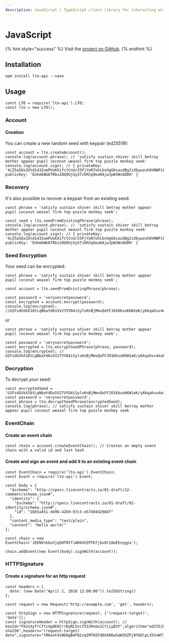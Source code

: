 ```yaml
---
description: JavaScript / TypeScript client library for interacting with LTO Network
---
```


# JavaScript

{% hint style="success" %}
Visit the [project on GitHub](https://github.com/ltonetwork/lto-api.js).
{% endhint %}

## Installation

```text
npm install lto-api --save
```

## Usage

```text
const LTO = require('lto-api').LTO;
const lto = new LTO();
```

### Account

#### **Creation**

You can create a new random seed with keypair \(ed25519\):

```text
const account = lto.createAccount();
console.log(account.phrase); // 'satisfy sustain shiver skill betray mother appear pupil coconut weasel firm top puzzle monkey seek'
console.log(account.sign); // { privateKey: '4iZ5a5Qx2Utd1432omPUsKXifctCnUr25PjYoR7ohLbnXgG6sazdBg2iXbywzuh6VNWPiFPCudSV2du9HxGxT8mV', publicKey: 'EUkmkWG6TRbsZdQ9UjGySTzkMJq9eaKAjwJpW3Wv6DDH' }
```

### **Recovery**

It's also possible to recover a keypair from an existing seed:

```text
const phrase = 'satisfy sustain shiver skill betray mother appear pupil coconut weasel firm top puzzle monkey seek';

const seed = lto.seedFromExistingPhrase(phrase);
console.log(account.phrase); // 'satisfy sustain shiver skill betray mother appear pupil coconut weasel firm top puzzle monkey seek'
console.log(account.sign); // { privateKey: '4iZ5a5Qx2Utd1432omPUsKXifctCnUr25PjYoR7ohLbnXgG6sazdBg2iXbywzuh6VNWPiFPCudSV2du9HxGxT8mV', publicKey: 'EUkmkWG6TRbsZdQ9UjGySTzkMJq9eaKAjwJpW3Wv6DDH' }
```

### **Seed Encryption**

Your seed can be encrypted:

```text
const phrase = 'satisfy sustain shiver skill betray mother appear pupil coconut weasel firm top puzzle monkey seek';

const account = lto.seedFromExistingPhrase(phrase);

const password = 'verysecretpassword';
const encrypted = account.encrypt(password); 
console.log(encrypted); //U2FsdGVkX18tLqNbaYdDu5V27VYD4iSylvKnBjMmvQoFFJO1KbsoKKW1eK/y6kqahvv4eak8Uf8tO1w2I9hbcWFUJDysZh1UyaZt6TmXwYfUZq163e9qRhPn4xC8VkxFCymdzYNBAZgyw8ziRhSujujiDZFT3PTmhhkBwIT7FMs=
```

or

```text
const phrase = 'satisfy sustain shiver skill betray mother appear pupil coconut weasel firm top puzzle monkey seek';

const password = 'verysecretpassword';
const encrypted = lto.encryptSeedPhrase(phrase, password);
console.log(encrypted); // U2FsdGVkX18tLqNbaYdDu5V27VYD4iSylvKnBjMmvQoFFJO1KbsoKKW1eK/y6kqahvv4eak8Uf8tO1w2I9hbcWFUJDysZh1UyaZt6TmXwYfUZq163e9qRhPn4xC8VkxFCymdzYNBAZgyw8ziRhSujujiDZFT3PTmhhkBwIT7FMs=
```

### **Decryption**

To decrypt your seed:

```text
const encryptedSeed = 'U2FsdGVkX18tLqNbaYdDu5V27VYD4iSylvKnBjMmvQoFFJO1KbsoKKW1eK/y6kqahvv4eak8Uf8tO1w2I9hbcWFUJDysZh1UyaZt6TmXwYfUZq163e9qRhPn4xC8VkxFCymdzYNBAZgyw8ziRhSujujiDZFT3PTmhhkBwIT7FMs=';
const password = 'verysecretpassword';
const phrase = lto.decryptSeedPhrase(encryptedSeed);
console.log(phrase); // satisfy sustain shiver skill betray mother appear pupil coconut weasel firm top puzzle monkey seek
```

### EventChain

#### **Create an event chain**

```text
const chain = account.createEventChain(); // Creates an empty event chain with a valid id and last hash
```

#### **Create and sign an event and add it to an existing event chain**

```text
const EventChain = require('lto-api').EventChain;
const Event = require('lto-api').Event;

const body = {
  "$schema": "http://specs.livecontracts.io/01-draft/12-comment/schema.json#",
  "identity": {
    "$schema": "http://specs.livecontracts.io/01-draft/02-identity/schema.json#",
    "id": "1bb5a451-d496-42b9-97c3-e57404d2984f"
  },
  "content_media_type": "text/plain",
  "content": "Hello world!"
};

const chain = new EventChain('JEKNVnkbo3jqSHT8tfiAKK4tQTFK7jbx8t18wEEnygya');

chain.addEvent(new Event(body).signWith(account));
```

### HTTPSignature

#### **Create a signature for an http request**

```text
const headers = {
  date: (new Date("April 1, 2018 12:00:00")).toISOString()
};

const request = new Request('http://example.com', 'get', headers);

const httpSign = new HTTPSignature(request, ['(request-target)', 'date']);
const signatureHeader = httpSign.signWith(account); // keyId="FkU1XyfrCftc4pQKXCrrDyRLSnifX1SMvmx1CYiiyB3Y",algorithm="ed25519-sha256",headers="(request-target) date",signature="tMAxot4iWb8gB4FQ2zqIMfH2Fd8kA9DwSoW3UZPj9f8QlpLX5VvWf314vFnM8MsDo5kqtGzk7XOOy0TL4zVWAg=="
```

